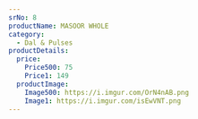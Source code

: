 ```yaml
---
srNo: 8
productName: MASOOR WHOLE
category:
  - Dal & Pulses
productDetails:
  price:
    Price500: 75
    Price1: 149
  productImage:
    Image500: https://i.imgur.com/OrN4nAB.png
    Image1: https://i.imgur.com/isEwVNT.png
---
```

